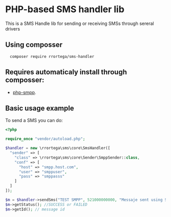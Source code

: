 PHP-based SMS handler lib
=============

This is a SMS Handle lib for sending or receiving SMSs through sereral drivers

Using composser
-----
``` 
  composer require rrortega/sms-handler
``` 


 

Requires automaticaly install through composser: 
-----
 
 -  [php-smpp](https://github.com/onlinecity/php-smpp.git).


Basic usage example
-----

To send a SMS you can do:

``` php
<?php

require_once "vendor/autoload.php";

$handler = new \rrortega\sms\core\SmsHandler([
  "sender" => [
    "class" => \rrortega\sms\core\Sender\SmppSender::class,
    "conf" => [
      "host" => "smpp.host.com",
      "user" => "smppuser",
      "pass" => "smppasss"
    ]
  ]
]);

$m = $handler->sendSms("TEST SMPP", 521000000000, "Messaje sent using Smpp Driver");
$m->getStatus(); //SUCCESS or FAILED
$m->getId(); // message id
